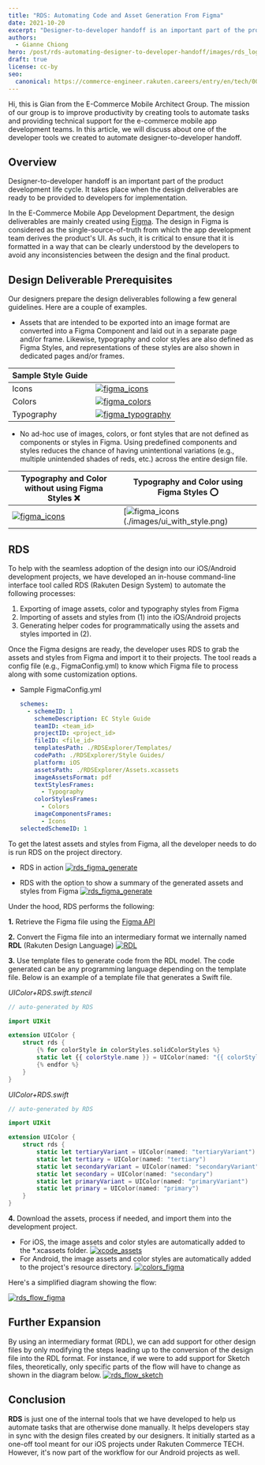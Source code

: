 ```yaml
---
title: "RDS: Automating Code and Asset Generation From Figma"
date: 2021-10-20
excerpt: "Designer-to-developer handoff is an important part of the product development life cycle. It takes place when the design deliverables are ready to be provided to developers for implementation."
authors:
  - Gianne Chiong
hero: /post/rds-automating-designer-to-developer-handoff/images/rds_logo.png
draft: true
license: cc-by
seo:
  canonical: https://commerce-engineer.rakuten.careers/entry/en/tech/0045
---
```


Hi, this is Gian from the E-Commerce Mobile Architect Group. The mission of our group is to improve productivity by creating tools to automate tasks and providing technical support for the e-commerce mobile app development teams. In this article, we will discuss about one of the developer tools we created to automate designer-to-developer handoff.

## Overview

Designer-to-developer handoff is an important part of the product development life cycle. It takes place when the design deliverables are ready to be provided to developers for implementation.

In the E-Commerce Mobile App Development Department, the design deliverables are mainly created using [Figma](https://www.figma.com). The design in Figma is considered as the single-source-of-truth from which the app development team derives the product's UI. As such, it is critical to ensure that it is formatted in a way that can be clearly understood by the developers to avoid any inconsistencies between the design and the final product.

## Design Deliverable Prerequisites

Our designers prepare the design deliverables following a few general guidelines. Here are a couple of examples.

- Assets that are intended to be exported into an image format are converted into a Figma Component and laid out in a separate page and/or frame. Likewise, typography and color styles are also defined as Figma Styles, and representations of these styles are also shown in dedicated pages and/or frames.

| Sample Style Guide |                                                                                     |
| ------------------ | ----------------------------------------------------------------------------------- |
| Icons              | [![figma_icons](./images/figma_icons.png)](./images/figma_icons.png)                |
| Colors             | [![figma_colors](./images/figma_colors.png)](./images/figma_colors.png)             |
| Typography         | [![figma_typography](./images/figma_typography.png)](./images/figma_typography.png) |

- No ad-hoc use of images, colors, or font styles that are not defined as components or styles in Figma. Using predefined components and styles reduces the chance of having unintentional variations (e.g., multiple unintended shades of reds, etc.) across the entire design file.

| Typography and Color without using Figma Styles ❌                   | Typography and Color using Figma Styles ⭕️                             |
| -------------------------------------------------------------------- | ----------------------------------------------------------------------- |
| [![figma_icons](./images/ui_no_style.png)](./images/ui_no_style.png) | [![figma_icons](./images/ui_with_style.png)(./images/ui_with_style.png) |

## RDS

To help with the seamless adoption of the design into our iOS/Android development projects, we have developed an in-house command-line interface tool called RDS (Rakuten Design System) to automate the following processes:

1. Exporting of image assets, color and typography styles from Figma
2. Importing of assets and styles from (1) into the iOS/Android projects
3. Generating helper codes for programmatically using the assets and styles imported in (2).

Once the Figma designs are ready, the developer uses RDS to grab the assets and styles from Figma and import it to their projects. The tool reads a config file (e.g., FigmaConfig.yml) to know which Figma file to process along with some customization options.

- Sample FigmaConfig.yml
  ```yaml
  schemes:
    - schemeID: 1
      schemeDescription: EC Style Guide
      teamID: <team_id>
      projectID: <project_id>
      fileID: <file_id>
      templatesPath: ./RDSExplorer/Templates/
      codePath: ./RDSExplorer/Style Guides/
      platform: iOS
      assetsPath: ./RDSExplorer/Assets.xcassets
      imageAssetsFormat: pdf
      textStylesFrames:
        - Typography
      colorStylesFrames:
        - Colors
      imageComponentsFrames:
        - Icons
  selectedSchemeID: 1
  ```

To get the latest assets and styles from Figma, all the developer needs to do is run RDS on the project directory.

- RDS in action
  [![rds_figma_generate](./images/rds_figma_generate.gif)](./images/automating-code-and-asset-generation-from/rds_figma_generate.gif)

- RDS with the option to show a summary of the generated assets and styles from Figma
  [![rds_figma_generate](./images/rds_figma_generate_ss.png)](./images/automating-code-and-asset-generation-from/rds_figma_generate_ss.png)

Under the hood, RDS performs the following:

**1.** Retrieve the Figma file using the [Figma API](https://www.figma.com/developers/api#files-endpoints)

**2.** Convert the Figma file into an intermediary format we internally named **RDL** (Rakuten Design Language)
[![RDL](./images/RDL.jpg)](./images/automating-code-and-asset-generation-from/RDL.jpg)

**3.** Use template files to generate code from the RDL model. The code generated can be any programming language depending on the template file. Below is an example of a template file that generates a Swift file.

_UIColor+RDS.swift.stencil_

```swift
// auto-generated by RDS

import UIKit

extension UIColor {
    struct rds {
        {% for colorStyle in colorStyles.solidColorStyles %}
        static let {{ colorStyle.name }} = UIColor(named: "{{ colorStyle.name }}")
        {% endfor %}
    }
}
```

_UIColor+RDS.swift_

```swift
// auto-generated by RDS

import UIKit

extension UIColor {
    struct rds {
        static let tertiaryVariant = UIColor(named: "tertiaryVariant")
        static let tertiary = UIColor(named: "tertiary")
        static let secondaryVariant = UIColor(named: "secondaryVariant")
        static let secondary = UIColor(named: "secondary")
        static let primaryVariant = UIColor(named: "primaryVariant")
        static let primary = UIColor(named: "primary")
    }
}
```

**4.** Download the assets, process if needed, and import them into the development project.

- For iOS, the image assets and color styles are automatically added to the \*.xcassets folder.
  [![xcode_assets](./images/xcode_assets.png)](./images/automating-code-and-asset-generation-from/xcode_assets.png)
- For Android, the image assets and color styles are automatically added to the project's resource directory.
  [![colors_figma](./images/colors_figma.png)](./images/automating-code-and-asset-generation-from/colors_figma.png)

Here's a simplified diagram showing the flow:

[![rds_flow_figma](./images/rds_flow_figma.png)](./images/automating-code-and-asset-generation-from/rds_flow_figma.png)

## Further Expansion

By using an intermediary format (RDL), we can add support for other design files by only modifying the steps leading up to the conversion of the design file into the RDL format. For instance, if we were to add support for Sketch files, theoretically, only specific parts of the flow will have to change as shown in the diagram below.
[![rds_flow_sketch](./images/rds_flow_sketch.png)](./images/automating-code-and-asset-generation-from/rds_flow_sketch.png)

## Conclusion

**RDS** is just one of the internal tools that we have developed to help us automate tasks that are otherwise done manually. It helps developers stay in sync with the design files created by our designers.
It initially started as a one-off tool meant for our iOS projects under Rakuten Commerce TECH. However, it's now part of the workflow for our Android projects as well.
